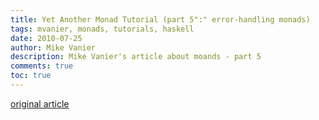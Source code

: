```yaml
---
title: Yet Another Monad Tutorial (part 5":" error-handling monads)
tags: mvanier, monads, tutorials, haskell
date: 2010-07-25
author: Mike Vanier
description: Mike Vanier's article about moands - part 5
comments: true
toc: true
---
```

[original article](http://mvanier.livejournal.com/5103.html)
